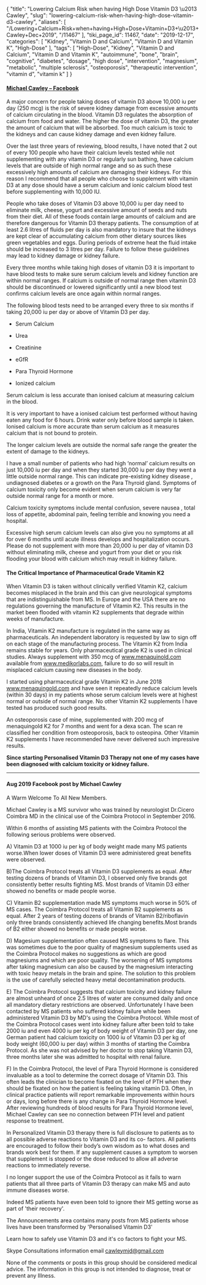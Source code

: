{
    "title": "Lowering Calcium Risk when having High Dose Vitamin D3 \u2013 Cawley",
    "slug": "lowering-calcium-risk-when-having-high-dose-vitamin-d3-cawley",
    "aliases": [
        "/Lowering+Calcium+Risk+when+having+High+Dose+Vitamin+D3+\u2013+Cawley+Dec+2019",
        "/11467"
    ],
    "tiki_page_id": 11467,
    "date": "2019-12-17",
    "categories": [
        "Kidney",
        "Vitamin D and Calcium",
        "Vitamin D and Vitamin K",
        "High-Dose"
    ],
    "tags": [
        "High-Dose",
        "Kidney",
        "Vitamin D and Calcium",
        "Vitamin D and Vitamin K",
        "autoimmune",
        "bone",
        "brain",
        "cognitive",
        "diabetes",
        "dosage",
        "high dose",
        "intervention",
        "magnesium",
        "metabolic",
        "multiple sclerosis",
        "osteoporosis",
        "therapeutic intervention",
        "vitamin d",
        "vitamin k"
    ]
}


#### [Michael Cawley – Facebook](https://www.facebook.com/groups/629001147449412/?multi_permalinks=1041103066239216&notif_id=1576628095659287&notif_t=group_highlights&ref=notif)

A major concern for people taking doses of vitamin D3 above 10,000 iu per day (250 mcg) is the risk of severe kidney damage from excessive amounts of calcium circulating in the blood. Vitamin D3 regulates the absorption of calcium from food and water. The higher the dose of vitamin D3, the greater the amount of calcium that will be absorbed. Too much calcium is toxic to the kidneys and can cause kidney damage and even kidney failure.

Over the last three years of reviewing, blood results, I have noted that 2 out of every 100 people who have their calcium levels tested while not supplementing with any vitamin D3 or regularly sun bathing, have calcium levels that are outside of high normal range and so as such these excessively high amounts of calcium are damaging their kidneys. For this reason I recommend that all people who choose to supplement with vitamin D3 at any dose should have a serum calcium and ionic calcium blood test before supplementing with 10,000 IU.

People who take doses of Vitamin D3 above 10,000 iu per day need to eliminate milk, cheese, yogurt and excessive amount of seeds and nuts from their diet. All of these foods contain large amounts of calcium and are therefore dangerous for Vitamin D3 therapy patients. The consumption of at least 2.6 litres of fluids per day is also mandatory to insure that the kidneys are kept clear of accumulating calcium from other dietary sources likes green vegetables and eggs. During periods of extreme heat the fluid intake should be increased to 3 litres per day. Failure to follow these guidelines may lead to kidney damage or kidney failure.

Every three months while taking high doses of vitamin D3 it is important to have blood tests to make sure serum calcium levels and kidney function are within normal ranges. If calcium is outside of normal range then vitamin D3 should be discontinued or lowered significantly until a new blood test confirms calcium levels are once again within normal ranges.

The following blood tests need to be arranged every three to six months if taking 20,000 iu per day or above of Vitamin D3 per day.

* Serum Calcium

* Urea

* Creatinine

* eGfR

* Para Thyroid Hormone

* Ionized calcium

Serum calcium is less accurate than ionised calcium at measuring calcium in the blood.

It is very important to have a ionised calcium test performed without having eaten any food for 6 hours. Drink water only before blood sample is taken. Ionised calcium is more accurate than serum calcium as it measures calcium that is not bound to protein.

The longer calcium levels are outside the normal safe range the greater the extent of damage to the kidneys.

I have a small number of patients who had high ‘normal’ calcium results on just 10,000 iu per day and when they started 30,000 iu per day they went a little outside normal range. This can indicate pre-existing kidney disease , undiagnosed diabetes or a growth on the Para Thyroid gland. Symptoms of calcium toxicity only become evident when serum calcium is very far outside normal range for a month or more.

Calcium toxicity symptoms  include  mental confusion, severe nausea , total loss of appetite, abdominal pain, feeling terrible and knowing you need a hospital.

Excessive high serum calcium levels can also give you no symptoms at all for over 6 months until acute illness develops and hospitalization occurs.  Please do not supplement with more than 20,000 iu per day of vitamin D3 without eliminating milk, cheese and yogurt from your diet or you risk flooding your blood with calcium which may result in kidney failure.

#### The Critical Importance of Pharmaceutical Grade Vitamin K2

When Vitamin D3 is taken without clinically verified Vitamin K2, calcium becomes misplaced in the brain and this can give neurological symptoms that are indistinguishable from MS. In Europe and the USA there are no regulations governing the manufacture of Vitamin K2. This results in the market been flooded with vitamin K2 supplements that degrade within weeks of manufacture.

In India, Vitamin K2 manufacture is regulated in the same way as pharmaceuticals. An independent laboratory is requested by law to sign off on each stage of the manufacturing process. The Vitamin K2 from India remains stable for years. Only pharmaceutical grade K2 is used in clinical studies. Always supplement with 350 mcg of www.menaquinold.com available from www.medikorlabs.com, failure to do so will result in misplaced calcium causing new diseases in the body.

I started using pharmaceutical grade Vitamin K2 in June 2018 www.menaquingold.com and have seen it repeatedly reduce calcium levels (within 30 days) in my patients whose serum calcium levels were at highest normal or outside of normal range.  No other Vitamin K2 supplements I have tested has produced such good results.

An osteoporosis case of mine, supplemented with 200 mcg of menaquingold K2 for 7 months and went for a dexa scan. The scan re classified her condition from osteoporosis, back to osteopina. Other Vitamin K2 supplements I have recommended have never delivered such impressive results.

 **Since starting Personalised Vitamin D3 Therapy not one of my cases have been diagnosed with calcium toxicity or kidney failure.** 

---

#### Aug 2019 Facebook post by Michael  Cawley

A Warm Welcome To All New Members.

Michael Cawley is a MS survivor who was trained by neurologist Dr.Cicero Coimbra MD in the clinical use of the Coimbra Protocol in September 2016.

Within 6 months of assisting MS patients with the Coimbra Protocol the following serious problems were observed.

A) Vitamin D3 at 1000 iu per kg of body weight made many MS patients worse.When lower doses of Vitamin D3 were administered great benefits were observed.

B)The Coimbra Protocol treats all Vitamin D3 supplements as equal. After testing dozens of brands of Vitamin D3, I observed only five brands got consistently better results fighting MS. Most brands of Vitamin D3 either showed no benefits or made people worse.

C) Vitamin B2 supplementation made MS symptoms much worse in 50% of MS cases. The Coimbra Protocol treats all Vitamin B2 supplements as equal. After 2 years of testing dozens of brands of Vitamin B2/riboflavin only three brands consistently achieved life changing benefits.Most brands of B2 either showed no benefits or made people worse.

D) Magesium supplementation often caused MS symptoms to flare. This was sometimes due to the poor quality of magnesium supplements used as the Coimbra Protocol makes no suggestions as which are good magnesiums and which are poor quality. The worsening of MS symptoms after taking magnesium can also be caused by the magnesium interacting with toxic heavy metals in the brain and spine. The solution to this problem is the use of carefully selected heavy metal decontamination products.

E) The Coimbra Protocol suggests that calcium toxicity and kidney failure are almost unheard of once 2.5 litres of water are consumed daily and once all mandatory dietary restrictions are observed. Unfortunately I have been contacted by MS patients who suffered kidney failure while been administered Vitamin D3 by MD's using the Coimbra Protocol. While most of the Coimbra Protocol cases went into kidney failure after been told to take 2000 iu and even 4000 iu per kg of body weight of Vitamin D3 per day, one German patient had calcium toxicity on 1000 iu of Vitamin D3 per kg of body weight (60,000 iu per day) within 3 months of starting the Coimbra Protocol. As she was not advised by her doctor to stop taking Vitamin D3, three months later she was admitted to hospital with renal failure.

F) In the Coimbra Protocol, the level of Para Thyroid Hormone is considered invaluable as a tool to determine the correct dosage of Vitamin D3. This often leads the clinician to become fixated on the level of PTH when they should be fixated on how the patient is feeling taking vitamin D3. Often, in clinical practice patients will report remarkable improvements within hours or days, long before there is any change in Para Thyroid Hormone level. After reviewing hundreds of blood results for Para Thyroid Hormone level, Michael Cawley can see no connection between PTH level and patient response to treatment.

In Personalized Vitamin D3 therapy there is full disclosure to patients as to all possible adverse reactions to Vitamin D3 and its co- factors. All patients are encouraged to follow their body’s own wisdom as to what doses and brands work best for them. If any supplement causes a symptom to worsen that supplement is stopped or the dose reduced to allow all adverse reactions to immediately reverse.

I no longer support the use of the Coimbra Protocol as it fails to warn patients that all three parts of Vitamin D3 therapy can make MS and auto immune diseases worse.

Indeed MS patients have even been told to ignore their MS getting worse as part of 'their recovery'.

The Announcements area contains many posts from MS patients whose lives have been transformed by 'Personalised Vitamin D3'

Learn how to safely use Vitamin D3 and it's co factors to fight your MS.

Skype Consultations information email cawleymjd@gmail.com

None of the comments or posts in this group should be considered medical advice. The information in this group is not intended to diagnose, treat or prevent any Illness.

<!-- ~tc~ (alias(Lowering Your Risks Of Calcium problems with High Dose Vitamin D3 – Cawley Dec 2019)) ~/tc~ -->